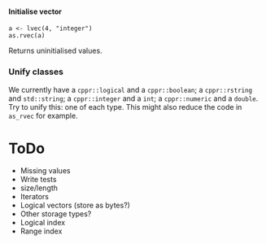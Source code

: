 
#### Initialise vector

```{r}
a <- lvec(4, "integer")
as.rvec(a)
```

Returns uninitialised values.

### Unify classes

We currently have a `cppr::logical` and a `cppr::boolean`; a `cppr::rstring`
and `std::string`; a `cppr::integer` and a `int`; a `cppr::numeric` and
a `double`. Try to unify this: one of each type. This might also reduce the
code in `as_rvec` for example. 




ToDo
=============================

- Missing values
- Write tests
- size/length
- Iterators
- Logical vectors (store as bytes?)
- Other storage types?
- Logical index
- Range index
